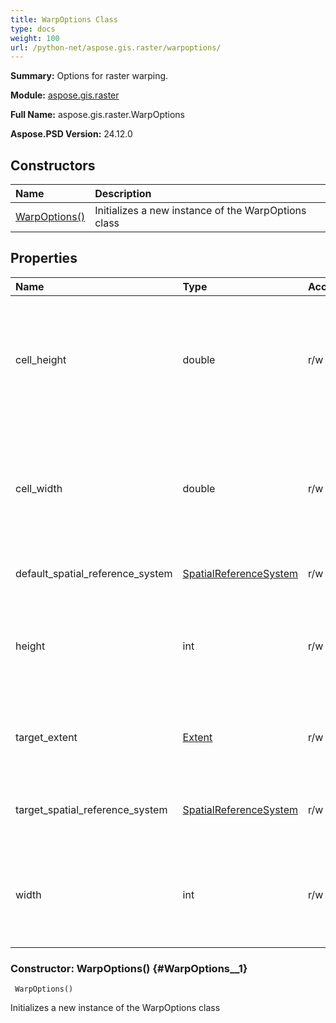 ```yaml
---
title: WarpOptions Class
type: docs
weight: 100
url: /python-net/aspose.gis.raster/warpoptions/
---
```


**Summary:** Options for raster warping.

**Module:** [aspose.gis.raster](/psd/python-net/aspose.gis.raster/)

**Full Name:** aspose.gis.raster.WarpOptions

**Aspose.PSD Version:** 24.12.0

## **Constructors**
| **Name** | **Description** |
| :- | :- |
| [WarpOptions()](#WarpOptions__1) | Initializes a new instance of the WarpOptions class |
## **Properties**
| **Name** | **Type** | **Access** | **Description** |
| :- | :- | :- | :- |
| cell_height | double | r/w | Specifies a new height of the raster cell (in target georeferenced units).<br/>            If the value is set to 0, the [WarpOptions.cell_height](/psd/python-net/aspose.gis.raster/warpoptions/) is automatically computed. The default value is "0". |
| cell_width | double | r/w | Specifies a new width of the raster cell (in target georeferenced units).<br/>            If the value is set to 0, the [WarpOptions.cell_width](/psd/python-net/aspose.gis.raster/warpoptions/) is automatically computed. The default value is "0". |
| default_spatial_reference_system | [SpatialReferenceSystem](/psd/python-net/aspose.gis.spatialreferencing/spatialreferencesystem/) | r/w | Specifies a value for a source spatial reference if that is missing. |
| height | int | r/w | Specifies output raster height in pixels and columns.<br/>            If the value is set to 0, the height is automatically computed. The default value is "0". |
| target_extent | [Extent](/psd/python-net/aspose.gis/extent) | r/w | Specifies bounds of raster layer to warp.<br/>            If set to <see langword="null" />, extent is calculated during warping to include all cells from raster. |
| target_spatial_reference_system | [SpatialReferenceSystem](/psd/python-net/aspose.gis.spatialreferencing/spatialreferencesystem/) | r/w | Specifies target spatial reference.<br/>            If set to <see langword="null" />, default or source spatial reference is used. |
| width | int | r/w | Specifies output raster width in pixels and columns.<br/>            If the value is set to 0, the width is automatically computed. The default value is "0". |


### Constructor: WarpOptions() {#WarpOptions__1}


```
 WarpOptions() 
```

Initializes a new instance of the WarpOptions class

